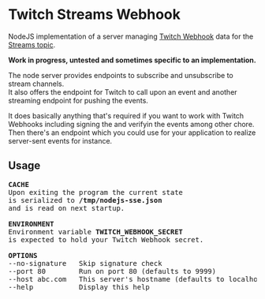 # Twitch Streams Webhook

NodeJS implementation of a server managing [Twitch Webhook](https://dev.twitch.tv/docs/api/webhooks-guide/) data for the [Streams topic](https://dev.twitch.tv/docs/api/webhooks-reference/#topic-stream-changed).

**Work in progress, untested and sometimes specific to an implementation.**


The node server provides endpoints to subscribe and unsubscribe to stream channels. \
It also offers the endpoint for Twitch to call upon an event and another streaming endpoint for pushing the events.

It does basically anything that's required if you want to work with Twitch Webhooks including signing the and verifyin the events among other chore. \
Then there's an endpoint which you could use for your application to realize server-sent events for instance.

## Usage

<pre>
<b>CACHE</b>
Upon exiting the program the current state
is serialized to <b>/tmp/nodejs-sse.json</b>
and is read on next startup.

<b>ENVIRONMENT</b>
Environment variable <b>TWITCH_WEBHOOK_SECRET</b>
is expected to hold your Twitch Webhook secret.

<b>OPTIONS</b>
--no-signature   Skip signature check
--port 80        Run on port 80 (defaults to 9999)
--host abc.com   This server's hostname (defaults to localhost)
--help           Display this help
</pre>

